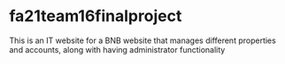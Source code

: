 # fa21team16finalproject

This is an IT website for a BNB website that manages different properties and accounts, along with having administrator functionality
